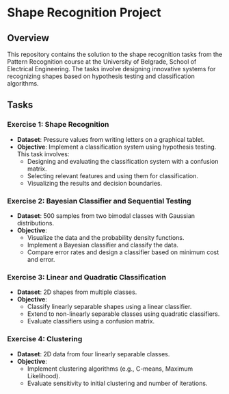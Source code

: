 # Shape Recognition Project

## Overview
This repository contains the solution to the shape recognition tasks from the Pattern Recognition course at the University of Belgrade, School of Electrical Engineering. The tasks involve designing innovative systems for recognizing shapes based on hypothesis testing and classification algorithms.

## Tasks

### Exercise 1: Shape Recognition
- **Dataset**: Pressure values from writing letters on a graphical tablet.
- **Objective**: Implement a classification system using hypothesis testing. This task involves:
    - Designing and evaluating the classification system with a confusion matrix.
    - Selecting relevant features and using them for classification.
    - Visualizing the results and decision boundaries.
  
### Exercise 2: Bayesian Classifier and Sequential Testing
- **Dataset**: 500 samples from two bimodal classes with Gaussian distributions.
- **Objective**: 
  - Visualize the data and the probability density functions.
  - Implement a Bayesian classifier and classify the data.
  - Compare error rates and design a classifier based on minimum cost and error.

### Exercise 3: Linear and Quadratic Classification
- **Dataset**: 2D shapes from multiple classes.
- **Objective**: 
  - Classify linearly separable shapes using a linear classifier.
  - Extend to non-linearly separable classes using quadratic classifiers.
  - Evaluate classifiers using a confusion matrix.

### Exercise 4: Clustering
- **Dataset**: 2D data from four linearly separable classes.
- **Objective**: 
  - Implement clustering algorithms (e.g., C-means, Maximum Likelihood).
  - Evaluate sensitivity to initial clustering and number of iterations.
